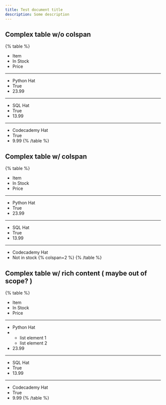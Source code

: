 ```yaml
---
title: Test document title
description: Some description
---
```


## Complex table w/o colspan

{% table %}

- Item
- In Stock
- Price

---

- Python Hat
- True
- 23.99

---

- SQL Hat
- True
- 13.99

---

- Codecademy Hat
- True
- 9.99
  {% /table %}

## Complex table w/ colspan

{% table %}

- Item
- In Stock
- Price

---

- Python Hat
- True
- 23.99

---

- SQL Hat
- True
- 13.99

---

- Codecademy Hat
- Not in stock {% colspan=2 %}
  {% /table %}

## Complex table w/ rich content ( maybe out of scope? )

{% table %}

- Item
- In Stock
- Price

---

- Python Hat
- - list element 1
  - list element 2
- 23.99

---

- SQL Hat
- True
- 13.99

---

- Codecademy Hat
- True
- 9.99
  {% /table %}
